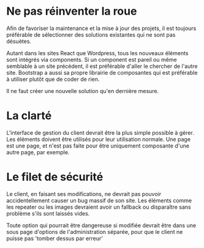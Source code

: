 # Ne pas réinventer la roue

Afin de favoriser la maintenance et la mise à jour des projets, il est toujours préférable de sélectionner des solutions existantes qui ne sont pas désuètes.

Autant dans les sites React que Wordpress, tous les nouveaux éléments sont intégrés via components. Si un component est pareil ou même semblable à un site précédent, il est préférable d'aller le chercher de l'autre site. Bootstrap a aussi sa propre librairie de composantes qui est préférable à utiliser plutôt que de coder de rien.

Il ne faut créer une nouvelle solution qu'en dernière mesure.

# La clarté

L'interface de gestion du client devrait être la plus simple possible à gérer. Les éléments doivent être utilisés pour leur utilisation normale. Une page est une page, et n'est pas faite pour être uniquement composante d'une autre page, par exemple.

# Le filet de sécurité

Le client, en faisant ses modifications, ne devrait pas pouvoir accidentellement causer un bug massif de son site. Les éléments comme les repeater ou les images devraient avoir un fallback ou disparaître sans problème s'ils sont laissés vides.

Toute option qui pourrait être dangereuse si modifiée devrait être dans une sous page d'options de l'administration séparée, pour que le client ne puisse pas 'tomber dessus par erreur'